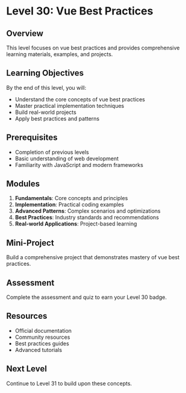 # Level 30: Vue Best Practices

## Overview
This level focuses on vue best practices and provides comprehensive learning materials, examples, and projects.

## Learning Objectives
By the end of this level, you will:
- Understand the core concepts of vue best practices
- Master practical implementation techniques
- Build real-world projects
- Apply best practices and patterns

## Prerequisites
- Completion of previous levels
- Basic understanding of web development
- Familiarity with JavaScript and modern frameworks

## Modules
1. **Fundamentals**: Core concepts and principles
2. **Implementation**: Practical coding examples
3. **Advanced Patterns**: Complex scenarios and optimizations
4. **Best Practices**: Industry standards and recommendations
5. **Real-world Applications**: Project-based learning

## Mini-Project
Build a comprehensive project that demonstrates mastery of vue best practices.

## Assessment
Complete the assessment and quiz to earn your Level 30 badge.

## Resources
- Official documentation
- Community resources
- Best practices guides
- Advanced tutorials

## Next Level
Continue to Level 31 to build upon these concepts.
